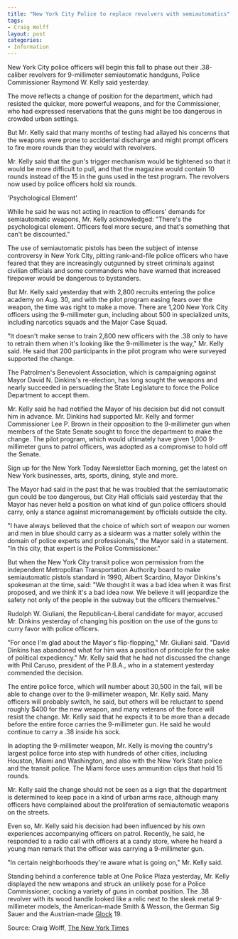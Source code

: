 ```yaml
---
title: "New York City Police to replace revolvers with semiautomatics"
tags:
- Craig Wolff
layout: post
categories:
- Information
---
```


New York City police officers will begin this fall to phase out their .38-caliber revolvers for 9-millimeter semiautomatic handguns, Police Commissioner Raymond W. Kelly said yesterday.

The move reflects a change of position for the department, which had resisted the quicker, more powerful weapons, and for the Commissioner, who had expressed reservations that the guns might be too dangerous in crowded urban settings.

But Mr. Kelly said that many months of testing had allayed his concerns that the weapons were prone to accidental discharge and might prompt officers to fire more rounds than they would with revolvers.

Mr. Kelly said that the gun's trigger mechanism would be tightened so that it would be more difficult to pull, and that the magazine would contain 10 rounds instead of the 15 in the guns used in the test program. The revolvers now used by police officers hold six rounds.

'Psychological Element'

While he said he was not acting in reaction to officers' demands for semiautomatic weapons, Mr. Kelly acknowledged: "There's the psychological element. Officers feel more secure, and that's something that can't be discounted."

The use of semiautomatic pistols has been the subject of intense controversy in New York City, pitting rank-and-file police officers who have feared that they are increasingly outgunned by street criminals against civilian officials and some commanders who have warned that increased firepower would be dangerous to bystanders.

But Mr. Kelly said yesterday that with 2,800 recruits entering the police academy on Aug. 30, and with the pilot program easing fears over the weapon, the time was right to make a move. There are 1,200 New York City officers using the 9-millimeter gun, including about 500 in specialized units, including narcotics squads and the Major Case Squad.

"It doesn't make sense to train 2,800 new officers with the .38 only to have to retrain them when it's looking like the 9-millimeter is the way," Mr. Kelly said. He said that 200 participants in the pilot program who were surveyed supported the change.

The Patrolmen's Benevolent Association, which is campaigning against Mayor David N. Dinkins's re-election, has long sought the weapons and nearly succeeded in persuading the State Legislature to force the Police Department to accept them.

Mr. Kelly said he had notified the Mayor of his decision but did not consult him in advance. Mr. Dinkins had supported Mr. Kelly and former Commissioner Lee P. Brown in their opposition to the 9-millimeter gun when members of the State Senate sought to force the department to make the change. The pilot program, which would ultimately have given 1,000 9-millimeter guns to patrol officers, was adopted as a compromise to hold off the Senate.

Sign up for the New York Today Newsletter Each morning, get the latest on New York businesses, arts, sports, dining, style and more.

The Mayor had said in the past that he was troubled that the semiautomatic gun could be too dangerous, but City Hall officials said yesterday that the Mayor has never held a position on what kind of gun police officers should carry, only a stance against micromanagement by officials outside the city.

"I have always believed that the choice of which sort of weapon our women and men in blue should carry as a sidearm was a matter solely within the domain of police experts and professionals," the Mayor said in a statement. "In this city, that expert is the Police Commissioner."

But when the New York City transit police won permission from the independent Metropolitan Transportation Authority board to make semiautomatic pistols standard in 1990, Albert Scardino, Mayor Dinkins's spokesman at the time, said: "We thought it was a bad idea when it was first proposed, and we think it's a bad idea now. We believe it will jeopardize the safety not only of the people in the subway but the officers themselves."

Rudolph W. Giuliani, the Republican-Liberal candidate for mayor, accused Mr. Dinkins yesterday of changing his position on the use of the guns to curry favor with police officers.

"For once I'm glad about the Mayor's flip-flopping," Mr. Giuliani said. "David Dinkins has abandoned what for him was a position of principle for the sake of political expediency." Mr. Kelly said that he had not discussed the change with Phil Caruso, president of the P.B.A., who in a statement yesterday commended the decision.

The entire police force, which will number about 30,500 in the fall, will be able to change over to the 9-millimeter weapon, Mr. Kelly said. Many officers will probably switch, he said, but others will be reluctant to spend roughly $400 for the new weapon, and many veterans of the force will resist the change. Mr. Kelly said that he expects it to be more than a decade before the entire force carries the 9-millimeter gun. He said he would continue to carry a .38 inside his sock.

In adopting the 9-millimeter weapon, Mr. Kelly is moving the country's largest police force into step with hundreds of other cities, including Houston, Miami and Washington, and also with the New York State police and the transit police. The Miami force uses ammunition clips that hold 15 rounds.

Mr. Kelly said the change should not be seen as a sign that the department is determined to keep pace in a kind of urban arms race, although many officers have complained about the proliferation of semiautomatic weapons on the streets.

Even so, Mr. Kelly said his decision had been influenced by his own experiences accompanying officers on patrol. Recently, he said, he responded to a radio call with officers at a candy store, where he heard a young man remark that the officer was carrying a 9-millimeter gun.

"In certain neighborhoods they're aware what is going on," Mr. Kelly said.

Standing behind a conference table at One Police Plaza yesterday, Mr. Kelly displayed the new weapons and struck an unlikely pose for a Police Commissioner, cocking a variety of guns in combat position. The .38 revolver with its wood handle looked like a relic next to the sleek metal 9-millimeter models, the American-made Smith & Wesson, the German Sig Sauer and the Austrian-made [Glock](https://us.glock.com/) 19.

Source: Craig Wolff, [The New York Times](https://www.nytimes.com/1993/08/21/nyregion/new-york-city-police-to-replace-revolvers-with-semiautomatics.html)
